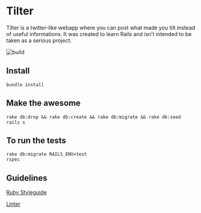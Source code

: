 # Tilter
Tilter is a twitter-like webapp where you can post what made you tilt instead of
useful informations.
It was created to learn Rails and isn’t intended to be taken as a serious project.

![build](https://travis-ci.org/baloran/tilter.svg?branch=master)

## Install

```
bundle install
```

## Make the awesome

```
rake db:drop && rake db:create && rake db:migrate && rake db:seed
rails s
```

## To run the tests

```
rake db:migrate RAILS_ENV=test
rspec
```

## Guidelines

[Ruby Styleguide](https://github.com/bbatsov/ruby-style-guide)

[Linter](https://github.com/bbatsov/rubocop)

